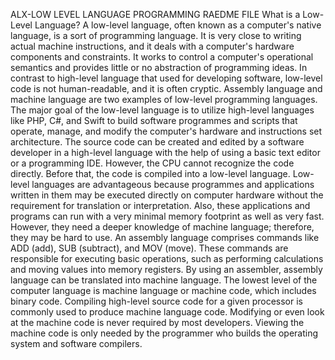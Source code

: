 ALX-LOW LEVEL LANGUAGE PROGRAMMING RAEDME FILE
What is a Low-Level Language?
A low-level language, often known as a computer's native language, is a sort of programming language. It is very close to writing actual machine instructions, and it deals with a computer's hardware components and constraints. It works to control a computer's operational semantics and provides little or no abstraction of programming ideas. In contrast to high-level language that used for developing software, low-level code is not human-readable, and it is often cryptic. Assembly language and machine language are two examples of low-level programming languages.
The major goal of the low-level language is to utilize high-level languages like PHP, C#, and Swift to build software programmes and scripts that operate, manage, and modify the computer's hardware and instructions set architecture. The source code can be created and edited by a software developer in a high-level language with the help of using a basic text editor or a programming IDE. However, the CPU cannot recognize the code directly. Before that, the code is compiled into a low-level language.
Low-level languages are advantageous because programmes and applications written in them may be executed directly on computer hardware without the requirement for translation or interpretation. Also, these applications and programs can run with a very minimal memory footprint as well as very fast. However, they need a deeper knowledge of machine language; therefore, they may be hard to use.
An assembly language comprises commands like ADD (add), SUB (subtract), and MOV (move). These commands are responsible for executing basic operations, such as performing calculations and moving values into memory registers. By using an assembler, assembly language can be translated into machine language.
The lowest level of the computer language is machine language or machine code, which includes binary code. Compiling high-level source code for a given processor is commonly used to produce machine language code. Modifying or even look at the machine code is never required by most developers. Viewing the machine code is only needed by the programmer who builds the operating system and software compilers.

